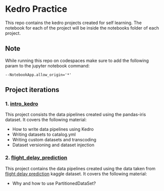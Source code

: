 # Kedro Practice

This repo contains the kedro projects created for self learning.
The notebook for each of the project will be inside the notebooks folder of each project.

## Note

While running this repo on codespaces make sure to add the following param to the jupyter notebook command:

`--NotebookApp.allow_origin='*'`

## Project iterations

### 1. [intro_kedro](intro_kedro/)

This project consists the data pipelines created using the pandas-iris dataset. It covers the following material:

- How to write data pipelines using Kedro
- Writing datasets to catalog.yml
- Writing custom datasets and transcoding
- Dataset versioning and dataset injection

### 2. [flight_delay_prediction](flight_delay_prediction/)

This project contains the data pipelines created using the data taken from [flight delay prediction](https://www.kaggle.com/divyansh22/flight-delay-prediction) kaggle dataset. It covers the following material:

- Why and how to use PartitionedDataSet?
